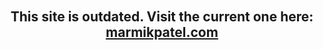 <h2 align="center" style="text-align: center; margin-top: 5%">
	This site is outdated. Visit the current one here: <a href="https://marmikpatel.com">marmikpatel.com</a>
</h2>

